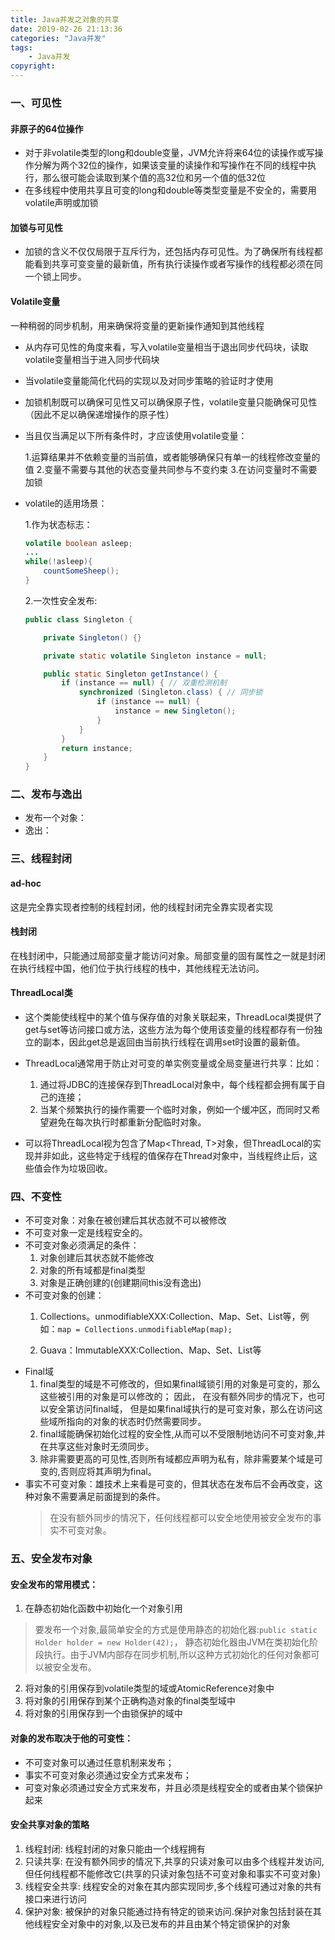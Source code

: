 ```yaml
---
title: Java并发之对象的共享
date: 2019-02-26 21:13:36
categories: "Java并发"
tags:
    - Java并发
copyright:
---
```

### 一、可见性

#### 非原子的64位操作
- 对于非volatile类型的long和double变量，JVM允许将来64位的读操作或写操作分解为两个32位的操作，如果该变量的读操作和写操作在不同的线程中执行，那么很可能会读取到某个值的高32位和另一个值的低32位
- 在多线程中使用共享且可变的long和double等类型变量是不安全的，需要用volatile声明或加锁
#### 加锁与可见性
- 加锁的含义不仅仅局限于互斥行为，还包括内存可见性。为了确保所有线程都能看到共享可变变量的最新值，所有执行读操作或者写操作的线程都必须在同一个锁上同步。
#### Volatile变量
一种稍弱的同步机制，用来确保将变量的更新操作通知到其他线程
- 从内存可见性的角度来看，写入volatile变量相当于退出同步代码块，读取volatile变量相当于进入同步代码块
- 当volatile变量能简化代码的实现以及对同步策略的验证时才使用
- 加锁机制既可以确保可见性又可以确保原子性，volatile变量只能确保可见性（因此不足以确保递增操作的原子性）
- 当且仅当满足以下所有条件时，才应该使用volatile变量：

    1.运算结果并不依赖变量的当前值，或者能够确保只有单一的线程修改变量的值
    2.变量不需要与其他的状态变量共同参与不变约束
    3.在访问变量时不需要加锁
- volatile的适用场景：

    1.作为状态标志：
    ```java
    volatile boolean asleep;
    ...
    while(!asleep){
        countSomeSheep();
    }
    ```
    2.一次性安全发布:
    ```java
    public class Singleton {

        private Singleton() {}

        private static volatile Singleton instance = null;

        public static Singleton getInstance() {
            if (instance == null) { // 双重检测机制        
                synchronized (Singleton.class) { // 同步锁
                    if (instance == null) {
                        instance = new Singleton(); 
                    }
                }
            }
            return instance;
        }
    }
    ```
### 二、发布与逸出

- 发布一个对象：
- 逸出：

### 三、线程封闭
#### ad-hoc
这是完全靠实现者控制的线程封闭，他的线程封闭完全靠实现者实现

#### 栈封闭
在栈封闭中，只能通过局部变量才能访问对象。局部变量的固有属性之一就是封闭在执行线程中国，他们位于执行线程的栈中，其他线程无法访问。

#### ThreadLocal类
- 这个类能使线程中的某个值与保存值的对象关联起来，ThreadLocal类提供了get与set等访问接口或方法，这些方法为每个使用该变量的线程都存有一份独立的副本，因此get总是返回由当前执行线程在调用set时设置的最新值。
- ThreadLocal通常用于防止对可变的单实例变量或全局变量进行共享：比如：
    1. 通过将JDBC的连接保存到ThreadLocal对象中，每个线程都会拥有属于自己的连接；
    2. 当某个频繁执行的操作需要一个临时对象，例如一个缓冲区，而同时又希望避免在每次执行时都重新分配临时对象。

- 可以将ThreadLocal<T>视为包含了Map<Thread, T>对象，但ThreadLocal的实现并非如此，这些特定于线程的值保存在Thread对象中，当线程终止后，这些值会作为垃圾回收。


### 四、不变性
- 不可变对象：对象在被创建后其状态就不可以被修改
- 不可变对象一定是线程安全的。
- 不可变对象必须满足的条件：
    1. 对象创建后其状态就不能修改
    2. 对象的所有域都是final类型
    3. 对象是正确创建的(创建期间this没有逸出)
- 不可变对象的创建：
    1. Collections。unmodifiableXXX:Collection、Map、Set、List等，例如：`map = Collections.unmodifiableMap(map);`

    2. Guava：ImmutableXXX:Collection、Map、Set、List等
- Final域
    1. final类型的域是不可修改的，但如果final域锁引用的对象是可变的，那么这些被引用的对象是可以修改的； 因此， 在没有额外同步的情况下，也可以安全第访问final域， 但是如果final域执行的是可变对象，那么在访问这些域所指向的对象的状态时仍然需要同步。
    2. final域能确保初始化过程的安全性,从而可以不受限制地访问不可变对象,并在共享这些对象时无须同步。
    3. 除非需要更高的可见性,否则所有域都应声明为私有，除非需要某个域是可变的,否则应将其声明为final。
- 事实不可变对象：雄技术上来看是可变的，但其状态在发布后不会再改变，这种对象不需要满足前面提到的条件。
    > 在没有额外同步的情况下，任何线程都可以安全地使用被安全发布的事实不可变对象。

### 五、安全发布对象
#### 安全发布的常用模式：
1. 在静态初始化函数中初始化一个对象引用
> 要发布一个对象,最简单安全的方式是使用静态的初始化器:`public static Holder holder = new Holder(42);`， 静态初始化器由JVM在类初始化阶段执行。由于JVM内部存在同步机制,所以这种方式初始化的任何对象都可以被安全发布。
2. 将对象的引用保存到volatile类型的域或AtomicReference对象中
3. 将对象的引用保存到某个正确构造对象的final类型域中
4. 将对象的引用保存到一个由锁保护的域中

#### 对象的发布取决于他的可变性：
- 不可变对象可以通过任意机制来发布；
- 事实不可变对象必须通过安全方式来发布；
- 可变对象必须通过安全方式来发布，并且必须是线程安全的或者由某个锁保护起来

#### 安全共享对象的策略
1. 线程封闭: 线程封闭的对象只能由一个线程拥有
2. 只读共享: 在没有额外同步的情况下,共享的只读对象可以由多个线程并发访问,但任何线程都不能修改它(共享的只读对象包括不可变对象和事实不可变对象)
3. 线程安全共享: 线程安全的对象在其内部实现同步,多个线程可通过对象的共有接口来进行访问
4. 保护对象: 被保护的对象只能通过持有特定的锁来访问.保护对象包括封装在其他线程安全对象中的对象,以及已发布的并且由某个特定锁保护的对象
